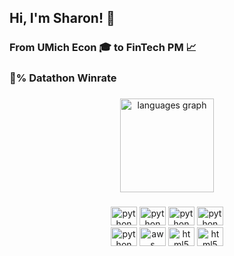 
<h2 align="left">Hi, I'm Sharon! 👋 </h2>

###

<h3 align="left"> From UMich Econ 🎓 to FinTech PM 📈 </h3>
<h3 align="left"> 💯% Datathon Winrate </h3>

###

<div align="center">
  <img src="https://github-readme-stats.vercel.app/api/top-langs?locale=en&hide_title=false&layout=compact&card_width=320&langs_count=5&theme=dracula&hide_border=false&username=sharonma1218" height="150" alt="languages graph"  />
</div>

###

<div align="center">
  <img src="https://cdn.jsdelivr.net/gh/devicons/devicon@latest/icons/r/r-original.svg" height="30" width="42" alt="python logo" />
  <img src="https://cdn.jsdelivr.net/gh/devicons/devicon@latest/icons/sqldeveloper/sqldeveloper-original.svg" height="30" width="42" alt="python logo" />
  <img src="https://cdn.jsdelivr.net/gh/devicons/devicon/icons/python/python-original.svg" height="30" width="42" alt="python logo"  />
  <img src="https://cdn.jsdelivr.net/gh/devicons/devicon@latest/icons/matlab/matlab-original.svg" height="30" width="42" alt="python logo" />  
</div>

<div align="center">
  <img src="https://cdn.jsdelivr.net/gh/devicons/devicon@latest/icons/stata/stata-original-wordmark.svg" height="30" width="42" alt="python logo" />
  <img src="https://cdn.jsdelivr.net/gh/devicons/devicon@latest/icons/amazonwebservices/amazonwebservices-original-wordmark.svg" height="30" width="42" alt="aws logo"  />
  <img src="https://cdn.jsdelivr.net/gh/devicons/devicon/icons/html5/html5-original.svg" height="30" width="42" alt="html5 logo"  />
  <img src="https://cdn.jsdelivr.net/gh/devicons/devicon/icons/css3/css3-original.svg" height="30" width="42" alt="html5 logo"  />  
</div>
